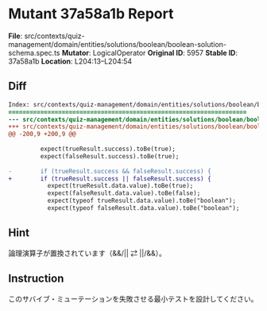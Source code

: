 # Mutant 37a58a1b Report

**File**: src/contexts/quiz-management/domain/entities/solutions/boolean/boolean-solution-schema.spec.ts
**Mutator**: LogicalOperator
**Original ID**: 5957
**Stable ID**: 37a58a1b
**Location**: L204:13–L204:54

## Diff

```diff
Index: src/contexts/quiz-management/domain/entities/solutions/boolean/boolean-solution-schema.spec.ts
===================================================================
--- src/contexts/quiz-management/domain/entities/solutions/boolean/boolean-solution-schema.spec.ts	original
+++ src/contexts/quiz-management/domain/entities/solutions/boolean/boolean-solution-schema.spec.ts	mutated #5957
@@ -200,9 +200,9 @@
 
         expect(trueResult.success).toBe(true);
         expect(falseResult.success).toBe(true);
 
-        if (trueResult.success && falseResult.success) {
+        if (trueResult.success || falseResult.success) {
           expect(trueResult.data.value).toBe(true);
           expect(falseResult.data.value).toBe(false);
           expect(typeof trueResult.data.value).toBe("boolean");
           expect(typeof falseResult.data.value).toBe("boolean");
```

## Hint

論理演算子が置換されています（&&/|| ⇄ ||/&&）。

## Instruction

このサバイブ・ミューテーションを失敗させる最小テストを設計してください。
